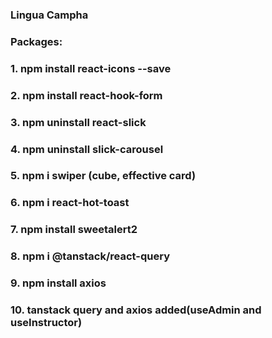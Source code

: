### Lingua Campha
### Packages:
### 1. npm install react-icons --save
### 2. npm install react-hook-form
### 3. npm uninstall react-slick
### 4. npm uninstall slick-carousel
### 5. npm i swiper (cube, effective card)
### 6. npm i react-hot-toast
### 7. npm install sweetalert2
### 8. npm i @tanstack/react-query
### 9. npm install axios
### 10. tanstack query and axios added(useAdmin and useInstructor)